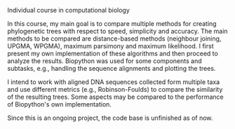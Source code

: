 Individual course in computational biology

In this course, my main goal is to compare multiple methods for creating phylogenetic trees with respect to speed, simplicity and accuracy. The main methods to be compared are distance-based methods (neighbour joining, UPGMA, WPGMA), maximum parsimony and maximum likelihood. I first present my own implementation of these algorithms and then proceed to analyze the results. Biopython was used for some components and subtasks, e.g., handling the sequence alignments and plotting the trees.

I intend to work with aligned DNA sequences collected form multiple taxa and use different metrics (e.g., Robinson-Foulds) to compare the similarity of the resulting trees. Some aspects may be compared to the performance of Biopython's own implementation.

Since this is an ongoing project, the code base is unfinished as of now.
